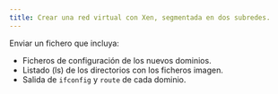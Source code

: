 ```yaml
---
title: Crear una red virtual con Xen, segmentada en dos subredes.
---
```


Enviar un fichero que incluya:

* Ficheros de configuración de los nuevos dominios.
* Listado (ls) de los directorios con los ficheros imagen.
* Salida de `ifconfig` y `route` de cada dominio.
